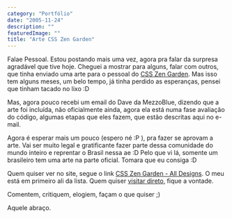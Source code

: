 ```yaml
---
category: "Portfólio"
date: "2005-11-24"
description: ""
featuredImage: ""
title: "Arte CSS Zen Garden"
---
```


Falae Pessoal. Estou postando mais uma vez, agora pra falar da surpresa agradável que tive hoje. Cheguei a mostrar para alguns, falar com outros, que tinha enviado uma arte para o pessoal do [CSS Zen Garden](http://www.csszengarden.com "Entrar no Site CSS Zen Garden [Este link abre em uma nova janela]"). Mas isso tem alguns meses, um belo tempo, já tinha perdido as esperanças, pensei que tinham tacado no lixo :D

Mas, agora pouco recebi um email do Dave da MezzoBlue, dizendo que a arte foi incluída, não oficialmente ainda, agora ela está numa fase avaliação do código, algumas etapas que eles fazem, que estão descritas aqui no e-mail.

Agora é esperar mais um pouco (espero né :P ), pra fazer se aprovam a arte. Vai ser muito legal e gratificante fazer parte dessa comunidade do mundo inteiro e reprentar o Brasil nessa ae :D Pelo que vi lá, somente um brasileiro tem uma arte na parte oficial. Tomara que eu consiga :D

Quem quiser ver no site, segue o link [CSS Zen Garden - All Designs](http://www.mezzoblue.com/zengarden/alldesigns/ "Visitar All Designs | CSS Zen Garden [Este link abre em uma nova janela]"). O meu está em primeiro ali da lista. Quem quiser [visitar direto](http://www.csszengarden.com/?cssfile=http://projetos.imagelink.com.br/csszen/sample.css "Visitar Meu modelo do CSS Zen Garden [Este link abre em uma nova janela]"), fique a vontade.

Comentem, critiquem, elogiem, façam o que quiser ;)

Aquele abraço.
